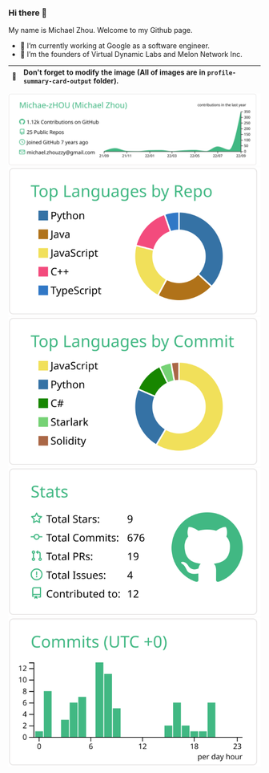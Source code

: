 ### Hi there 👋

My name is Michael Zhou. Welcome to my Github page.

- 🔭 I’m currently working at Google as a software engineer.
- 🦸 I’m the founders of Virtual Dynamic Labs and Melon Network Inc. 

| :bell: | Don't forget to modify the image (All of images are in `profile-summary-card-output` folder). |
| :-------: | :-------------------------------------------------------------------------------------------------------- |

[![](https://raw.githubusercontent.com/Michae-zHOU/Michae-zHOU/master/profile-summary-card-output/vue/0-profile-details.svg)](https://github.com/Michae-zHOU/Michae-zHOU)
[![](https://raw.githubusercontent.com/Michae-zHOU/Michae-zHOU/master/profile-summary-card-output/vue/1-repos-per-language.svg)](https://github.com/Michae-zHOU/Michae-zHOU) [![](https://raw.githubusercontent.com/Michae-zHOU/Michae-zHOU/master/profile-summary-card-output/vue/2-most-commit-language.svg)](https://github.com/Michae-zHOU/Michae-zHOU)
[![](https://raw.githubusercontent.com/Michae-zHOU/Michae-zHOU/master/profile-summary-card-output/vue/3-stats.svg)](https://github.com/Michae-zHOU/Michae-zHOU) [![](https://raw.githubusercontent.com/Michae-zHOU/Michae-zHOU/master/profile-summary-card-output/vue/4-productive-time.svg)](https://github.com/Michae-zHOU/Michae-zHOU)
